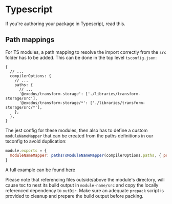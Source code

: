# Typescript

If you're authoring your package in Typescript, read this.

## Path mappings

For TS modules, a path mapping to resolve the import correctly from the `src`
folder has to be added. This can be done in the top level `tsconfig.json`:

```json5
{
  // ...
  compilerOptions: {
    // ...
    paths: {
      // ...
      '@exodus/transform-storage': ['./libraries/transform-storage/src'],
      '@exodus/transform-storage/*': ['./libraries/transform-storage/src/*'],
    },
  },
}
```

The jest config for these modules, then also has to define a custom `moduleNameMapper`
that can be created from the paths definitions in our tsconfig to avoid duplication:

```js
module.exports = {
  moduleNameMapper: pathsToModuleNameMapper(compilerOptions.paths, { prefix: '<rootDir>/../../' }),
}
```

A full example can be found [here](/features/tx-simulator/jest.config.cjs)

Please note that referencing files outside/above the module's directory, will cause tsc to nest
its build output in `module-name/src` and copy the locally referenced dependency to `outDir`.
Make sure an adequate `prepack` script is provided to cleanup and prepare the build output before packing.
